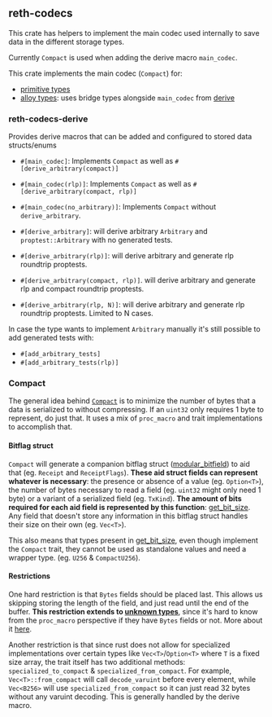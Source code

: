## reth-codecs

This crate has helpers to implement the main codec used internally to save data in the different storage types.

Currently `Compact` is used when adding the derive macro `main_codec`.

This crate implements the main codec (`Compact`) for:
* [primitive types](src/lib.rs)
* [alloy types](src/alloy/mod.rs): uses bridge types alongside `main_codec` from [derive](derive/src/lib.rs)

### reth-codecs-derive

Provides derive macros that can be added and configured to stored data structs/enums
* `#[main_codec]`: Implements `Compact` as well as `#[derive_arbitrary(compact)]`
* `#[main_codec(rlp)]`: Implements `Compact` as well as `#[derive_arbitrary(compact, rlp)]`
* `#[main_codec(no_arbitrary)]`: Implements `Compact` without `derive_arbitrary`.

* `#[derive_arbitrary]`: will derive arbitrary `Arbitrary` and `proptest::Arbitrary` with no generated tests.
* `#[derive_arbitrary(rlp)]`: will derive arbitrary and generate rlp roundtrip proptests.
* `#[derive_arbitrary(compact, rlp)]`. will derive arbitrary and generate rlp and compact roundtrip proptests.
* `#[derive_arbitrary(rlp, N)]`: will derive arbitrary and generate rlp roundtrip proptests. Limited to N cases.

In case the type wants to implement `Arbitrary` manually it's still possible to add generated tests with:
* `#[add_arbitrary_tests]`
* `#[add_arbitrary_tests(rlp)]`


### Compact

The general idea behind [`Compact`](src/lib.rs#L30) is to minimize the number of bytes that a data is serialized to without compressing. If an `uint32` only requires 1 byte to represent, do just that. It uses a mix of `proc_macro` and trait implementations to accomplish that.


#### Bitflag struct
`Compact` will generate a companion bitflag struct ([modular_bitfield](https://crates.io/crates/modular_bitfield)) to aid that (eg. `Receipt` and `ReceiptFlags`). **These aid struct fields can represent whatever is necessary**: the presence or absence of a value (eg. `Option<T>`), the number of bytes necessary to read a field (eg. `uint32` might only need 1 byte) or a variant of a serialized field (eg. `TxKind`). **The amount of bits required for each aid field is represented by this function**: [get_bit_size](derive/src/compact/mod.rs#L170). Any field that doesn't store any information in this bitflag struct handles their size on their own (eg. `Vec<T>`). 

This also means that types present in [get_bit_size](derive/src/compact/mod.rs#L170), even though implement the `Compact` trait, they cannot be used as standalone values and need a wrapper type. (eg. `U256` & `CompactU256`).


#### Restrictions
One hard restriction is that `Bytes` fields should be placed last. This allows us skipping storing the length of the field, and just read until the end of the buffer. **This restriction extends to [unknown types](derive/src/compact/generator.rs#55)**, since it's hard to know from the `proc_macro` perspective if they have `Bytes` fields or not. More about it [here](derive/src/compact/structs.rs#L117).

Another restriction is that since rust does not allow for specialized implementations over certain types like `Vec<T>`/`Option<T>` where `T` is a fixed size array, the trait itself has two additional methods: `specialized_to_compact` & `specialized_from_compact`.
For example, `Vec<T>::from_compact` will call `decode_varuint` before every element, while `Vec<B256>` will use `specialized_from_compact` so it can just read 32 bytes without any varuint decoding. This is generally handled by the derive macro.